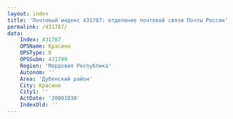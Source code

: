 ```yaml
---
layout: index
title: 'Почтовый индекс 431787: отделение почтовой связи Почты России'
permalink: /431787/
data:
    Index: 431787
    OPSName: Красино
    OPSType: О
    OPSSubm: 431799
    Region: 'Мордовия Республика'
    Autonom: ''
    Area: 'Дубенский район'
    City: Красино
    City1: ''
    ActDate: '20001030'
    IndexOld: ''
---
```

